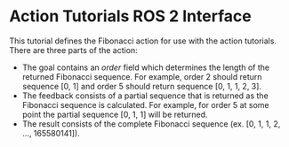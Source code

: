 # Action Tutorials ROS 2 Interface

This tutorial defines the Fibonacci action for use with the action tutorials.
There are three parts of the action:

- The goal contains an *order* field which determines the length of the returned Fibonacci sequence.
For example, order 2 should return sequence [0, 1] and order 5 should return sequence [0, 1, 1, 2, 3].
- The feedback consists of a partial sequence that is returned as the Fibonacci sequence is calculated.
For example, for order 5 at some point the partial sequence [0, 1, 1] will be returned.
- The result consists of the complete Fibonacci sequence (ex. [0, 1, 1, 2, ..., 165580141]).
